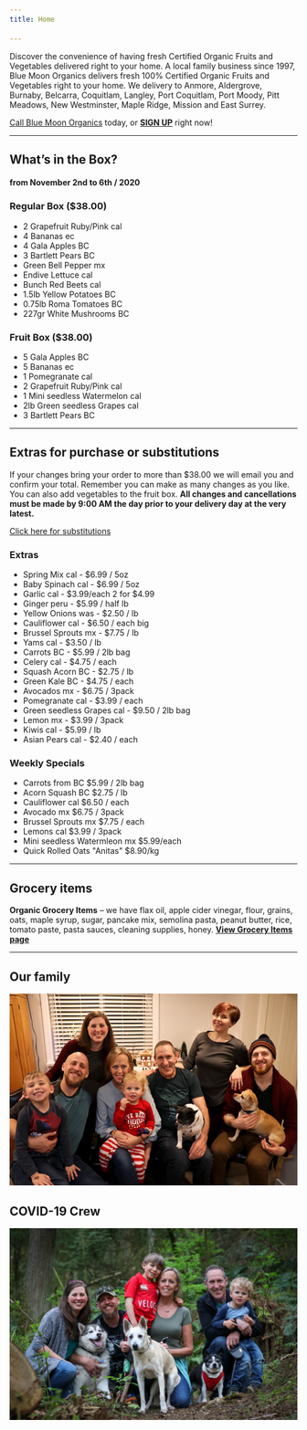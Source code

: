 ```yaml
---
title: Home

---
```

Discover the convenience of having fresh Certified Organic Fruits and Vegetables delivered right to your home. A local family business since 1997, Blue Moon Organics delivers fresh 100% Certified Organic Fruits and Vegetables right to your home. We delivery to Anmore, Aldergrove, Burnaby, Belcarra, Coquitlam, Langley, Port Coquitlam, Port Moody, Pitt Meadows, New Westminster, Maple Ridge, Mission and East Surrey.

[Call Blue Moon Organics](/contact) today, or [**SIGN UP**](/sign-up) right now!

***

## What’s in the Box?

#### **from  November 2nd to 6th / 2020**

### Regular Box ($38.00)

* 2 Grapefruit Ruby/Pink  cal
* 4 Bananas  ec
* 4 Gala Apples  BC
* 3 Bartlett Pears  BC
* Green Bell Pepper  mx
* Endive Lettuce  cal
* Bunch Red Beets  cal
* 1.5lb Yellow Potatoes  BC
* 0.75lb Roma Tomatoes  BC
* 227gr White Mushrooms  BC

### Fruit Box ($38.00)

* 5 Gala Apples  BC
* 5 Bananas  ec
* 1 Pomegranate  cal
* 2 Grapefruit Ruby/Pink  cal
* 1 Mini seedless Watermelon  cal
* 2lb Green seedless Grapes   cal
* 3 Bartlett Pears  BC

***

## Extras for purchase or substitutions

If your changes bring your order to more than $38.00 we will email you and confirm your total. Remember you can make as many changes as you like. You can also add vegetables to the fruit box. **All changes and cancellations must be made by 9:00 AM the day prior to your delivery day at the very latest.**

[Click here for substitutions](/substitutions "Click here for substitutions")

### Extras

* Spring Mix cal  -  $6.99 / 5oz
* Baby Spinach cal  -  $6.99 / 5oz
* Garlic  cal - $3.99/each 2 for $4.99
* Ginger  peru - $5.99 / half lb
* Yellow Onions was - $2.50 / lb
* Cauliflower  cal - $6.50 / each big
* Brussel Sprouts  mx - $7.75 / lb
* Yams cal - $3.50 / lb
* Carrots  BC -  $5.99 / 2lb bag
* Celery  cal - $4.75 / each
* Squash Acorn  BC -  $2.75 / lb
* Green Kale  BC - $4.75 / each
* Avocados mx - $6.75 / 3pack
* Pomegranate  cal - $3.99 / each
* Green seedless Grapes cal - $9.50 / 2lb bag
* Lemon  mx -  $3.99 / 3pack
* Kiwis   cal - $5.99 / lb
* Asian Pears  cal - $2.40 / each

### Weekly Specials

* Carrots from BC   $5.99 / 2lb bag
* Acorn Squash BC   $2.75 / lb
* Cauliflower  cal    $6.50 / each 
* Avocado  mx   $6.75 / 3pack
* Brussel Sprouts  mx   $7.75 / each
* Lemons cal  $3.99 / 3pack
* Mini seedless Watermleon mx  $5.99/each
* Quick Rolled Oats "Anitas" $8.90/kg

***

## Grocery items

**Organic Grocery Items** – we have flax oil, apple cider vinegar, flour, grains, oats, maple syrup, sugar, pancake mix, semolina pasta, peanut butter, rice, tomato paste, pasta sauces, cleaning supplies, honey. [**View Grocery Items page**](/groceries)

***

## Our family

![Our family.](./uploads/IMG_1376-copy.jpg "Our family")

## COVID-19 Crew

![COVID-19 crew.](./uploads/covid.jpg "COVID-19 crew")
